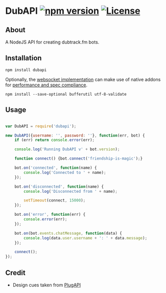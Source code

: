# DubAPI [![][npmbadge]][npmlink] [![][licbadge]][liclink]

## About

A NodeJS API for creating dubtrack.fm bots.

## Installation

```
npm install dubapi
```

Optionally, the [websocket implementation](https://github.com/websockets/ws) can make use of native addons for [performance and spec compliance](https://github.com/websockets/ws#opt-in-for-performance-and-spec-compliance).

```
npm install --save-optional bufferutil utf-8-validate
```

## Usage

```javascript

var DubAPI = require('dubapi');

new DubAPI({username: '', password: ''}, function(err, bot) {
    if (err) return console.error(err);

    console.log('Running DubAPI v' + bot.version);

    function connect() {bot.connect('friendship-is-magic');}

    bot.on('connected', function(name) {
        console.log('Connected to ' + name);
    });

    bot.on('disconnected', function(name) {
        console.log('Disconnected from ' + name);

        setTimeout(connect, 15000);
    });

    bot.on('error', function(err) {
        console.error(err);
    });

    bot.on(bot.events.chatMessage, function(data) {
        console.log(data.user.username + ': ' + data.message);
    });

    connect();
});

```
## Credit

- Design cues taken from [PlugAPI](https://github.com/plugCubed/plugAPI)

[npmlink]: https://www.npmjs.com/package/dubapi
[npmbadge]: https://img.shields.io/npm/v/dubapi.svg "npm version"

[liclink]: https://github.com/anjanms/DubAPI/blob/master/LICENSE.md
[licbadge]: https://img.shields.io/npm/l/dubapi.svg "License"
